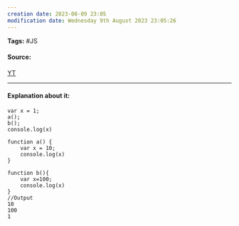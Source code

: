 ```yaml
---
creation date: 2023-08-09 23:05
modification date: Wednesday 9th August 2023 23:05:26
---
```


**Tags:** #JS

#### Source:
[YT](https://www.youtube.com/watch?v=gSDncyuGw0s&list=PLlasXeu85E9cQ32gLCvAvr9vNaUccPVNP&index=5)

--------------------------------------

#### Explanation about it:

```
var x = 1;
a();
b();
console.log(x)

function a() {
    var x = 10;
    console.log(x)
}

function b(){
    var x=100;
    console.log(x)
}
//Output
10
100
1
```